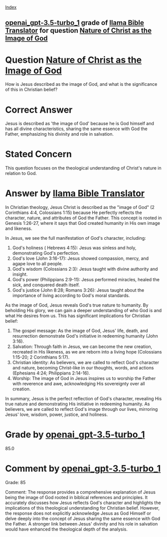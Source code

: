 
[Index](../../../../index.md)
## [openai_gpt-3.5-turbo_1](../../../grading_models/openai_gpt-3.5-turbo_1.md) grade of [llama Bible Translator](../../../answering_models/llama_Bible_Translator.md) for question [Nature of Christ as the Image of God](../../../questions/Nature_of_Christ_as_the_Image_of_God.md)

# Question [Nature of Christ as the Image of God](../../../questions/Nature_of_Christ_as_the_Image_of_God.md)
How is Jesus described as the image of God, and what is the significance of this in Christian belief?

# Correct Answer
Jesus is described as 'the image of God' because he is God himself and has all divine characteristics, sharing the same essence with God the Father, emphasizing his divinity and role in salvation.

# Stated Concern
This question focuses on the theological understanding of Christ's nature in relation to God.

# Answer by [llama Bible Translator](../../../answering_models/llama_Bible_Translator.md)
In Christian theology, Jesus Christ is described as the "image of God" (2 Corinthians 4:4, Colossians 1:15) because He perfectly reflects the character, nature, and attributes of God the Father. This concept is rooted in Genesis 1:26-27, where it says that God created humanity in His own image and likeness.

In Jesus, we see the full manifestation of God's character, including:

1. God's holiness ( Hebrews 4:15): Jesus was sinless and holy, demonstrating God's perfection.
2. God's love (John 3:16-17): Jesus showed compassion, mercy, and agape love to all people.
3. God's wisdom (Colossians 2:3): Jesus taught with divine authority and insight.
4. God's power (Philippians 2:9-11): Jesus performed miracles, healed the sick, and conquered death itself.
5. God's justice (John 8:28; Romans 3:26): Jesus taught about the importance of living according to God's moral standards.

As the image of God, Jesus reveals God's true nature to humanity. By beholding His glory, we can gain a deeper understanding of who God is and what He desires from us. This has significant implications for Christian belief:

1. The gospel message: As the image of God, Jesus' life, death, and resurrection demonstrate God's initiative in redeeming humanity (John 3:16).
2. Salvation: Through faith in Jesus, we can become the new creation, recreated in His likeness, as we are reborn into a living hope (Colossians 1:15-20; 2 Corinthians 5:17).
3. Christian identity: As believers, we are called to reflect God's character and nature, becoming Christ-like in our thoughts, words, and actions (Ephesians 4:24; Philippians 2:14-16).
4. Worship: The image of God in Jesus inspires us to worship the Father with reverence and awe, acknowledging His sovereignty over all creation.

In summary, Jesus is the perfect reflection of God's character, revealing His true nature and demonstrating His initiative in redeeming humanity. As believers, we are called to reflect God's image through our lives, mirroring Jesus' love, wisdom, power, justice, and holiness.

# Grade by [openai_gpt-3.5-turbo_1](../../../grading_models/openai_gpt-3.5-turbo_1.md)
85.0

# Comment by [openai_gpt-3.5-turbo_1](../../../grading_models/openai_gpt-3.5-turbo_1.md)
Grade: 85

Comment: The response provides a comprehensive explanation of Jesus being the image of God rooted in biblical references and principles. It accurately discusses how Jesus reflects God's character and highlights the implications of this theological understanding for Christian belief. However, the response does not explicitly acknowledge Jesus as God Himself or delve deeply into the concept of Jesus sharing the same essence with God the Father. A stronger link between Jesus' divinity and his role in salvation would have enhanced the theological depth of the analysis.
